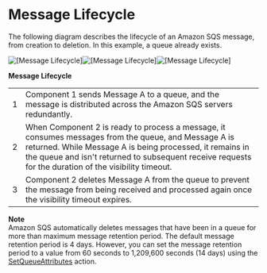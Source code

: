 # Message Lifecycle<a name="sqs-message-lifecycle"></a>

The following diagram describes the lifecycle of an Amazon SQS message, from creation to deletion\. In this example, a queue already exists\.

![\[Message Lifecycle\]](http://docs.aws.amazon.com/AWSSimpleQueueService/latest/SQSDeveloperGuide/images/sqs-message-lifecycle-diagram.png)![\[Message Lifecycle\]](http://docs.aws.amazon.com/AWSSimpleQueueService/latest/SQSDeveloperGuide/)![\[Message Lifecycle\]](http://docs.aws.amazon.com/AWSSimpleQueueService/latest/SQSDeveloperGuide/)


**Message Lifecycle**  

|  |  | 
| --- |--- |
| 1 | Component 1 sends Message A to a queue, and the message is distributed across the Amazon SQS servers redundantly\.  | 
| 2 | When Component 2 is ready to process a message, it consumes messages from the queue, and Message A is returned\. While Message A is being processed, it remains in the queue and isn't returned to subsequent receive requests for the duration of the visibility timeout\. | 
| 3 | Component 2 deletes Message A from the queue to prevent the message from being received and processed again once the visibility timeout expires\. | 

**Note**  
Amazon SQS automatically deletes messages that have been in a queue for more than maximum message retention period\. The default message retention period is 4 days\. However, you can set the message retention period to a value from 60 seconds to 1,209,600 seconds \(14 days\) using the [ SetQueueAttributes](http://docs.aws.amazon.com/AWSSimpleQueueService/latest/APIReference/API_SetQueueAttributes.html) action\.